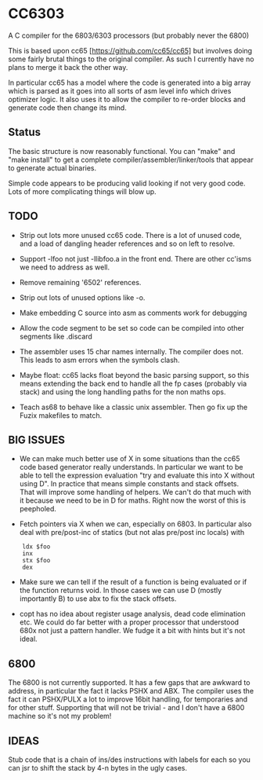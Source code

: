# CC6303
A C compiler for the 6803/6303 processors (but probably never the 6800)

This is based upon cc65 [https://github.com/cc65/cc65] but involves doing
some fairly brutal things to the original compiler. As such I currently have
no plans to merge it back the other way.

In particular cc65 has a model where the code is generated into a big array
which is parsed as it goes into all sorts of asm level info which drives
optimizer logic. It also uses it to allow the compiler to re-order blocks
and generate code then change its mind.

## Status

The basic structure is now reasonably functional. You can "make" and "make
install" to get a complete compiler/assembler/linker/tools that appear
to generate actual binaries.

Simple code appears to be producing valid looking if not very good code.
Lots of more complicating things will blow up.

## TODO

- Strip out lots more unused cc65 code. There is a lot of unused code,
  and a load of dangling header references and so on left to resolve.

- Support -lfoo not just -llibfoo.a in the front end. There are other
  cc'isms we need to address as well.

- Remove remaining '6502' references.

- Strip out lots of unused options like -o.

- Make embedding C source into asm as comments work for debugging

- Allow the code segment to be set so code can be compiled into other
  segments like .discard

- The assembler uses 15 char names internally. The compiler does not. This
  leads to asm errors when the symbols clash.

- Maybe float: cc65 lacks float beyond the basic parsing support, so this
  means extending the back end to handle all the fp cases (probably via
  stack) and using the long handling paths for the non maths ops.

- Teach as68 to behave like a classic unix assembler. Then go fix up the
  Fuzix makefiles to match.

## BIG ISSUES

- We can make much better use of X in some situations than the cc65 code
  based generator really understands. In particular we want to be able to
  tell the expression evaluation "try and evaluate this into X without using
  D". In practice that means simple constants and stack offsets. That will
  improve some handling of helpers. We can't do that much with it because
  we need to be in D for maths. Right now the worst of this is peepholed.

- Fetch pointers via X when we can, especially on 6803. In particular also
  deal with pre/post-inc of statics (but not alas pre/post inc locals) with

````
	ldx $foo
	inx
	stx $foo
	dex
````
- Make sure we can tell if the result of a function is being evaluated or if
  the function returns void. In those cases we can use D (mostly importantly
  B) to use abx to fix the stack offsets.

- copt has no idea about register usage analysis, dead code elimination etc.
  We could do far better with a proper processor that understood 680x not
  just a pattern handler. We fudge it a bit with hints but it's not ideal.

## 6800

The 6800 is not currently supported. It has a few gaps that are awkward to
address, in particular the fact it lacks PSHX and ABX. The compiler uses the
fact it can PSHX/PULX a lot to improve 16bit handling, for temporaries and
for other stuff. Supporting that will not be trivial - and I don't have a
6800 machine so it's not my problem!

## IDEAS

Stub code that is a chain of ins/des instructions with labels for each so
you can jsr to shift the stack by 4-n bytes in the ugly cases.
